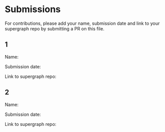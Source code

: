 # Submissions

For contributions, please add your name, submission date and link to your supergraph repo by submitting a PR on this file.

## 1
Name:

Submission date:

Link to supergraph repo:

## 2
Name:

Submission date:

Link to supergraph repo:
